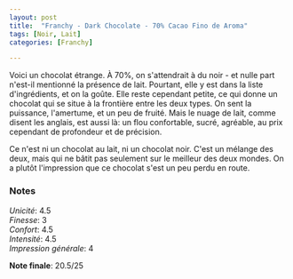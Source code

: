 ```yaml
---
layout: post
title:  "Franchy - Dark Chocolate - 70% Cacao Fino de Aroma"
tags: [Noir, Lait] 
categories: [Franchy]

---
```



Voici un chocolat étrange. À 70%, on s'attendrait à du noir - et nulle part n'est-il mentionné la présence de lait. Pourtant, elle y est dans la liste d'ingrédients, et on la goûte.
Elle reste cependant petite, ce qui donne un chocolat qui se situe à la frontière entre les deux types. On sent la puissance, l'amertume, et un peu de fruité. Mais le nuage de lait, comme disent les anglais, est aussi là: un flou confortable, sucré, agréable, au prix cependant de profondeur et de précision.

Ce n'est ni un chocolat au lait, ni un chocolat noir. C'est un mélange des deux, mais qui ne bâtit pas seulement sur le meilleur des deux mondes. On a plutôt l'impression que ce chocolat s'est un peu perdu en route. 

### Notes

_Unicité_: 4.5  
_Finesse_: 3  
_Confort_: 4.5  
_Intensité_: 4.5  
_Impression générale_: 4

**Note finale**: 20.5/25